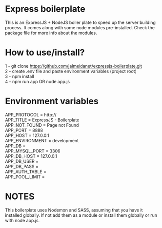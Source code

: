 # Express boilerplate
This is an ExpressJS + NodeJS boiler plate to speed up the server building process. It comes along with some node modules pre-installed. Check the package file for more info about the modules.

# How to use/install?
1 - git clone https://github.com/jalmeidanet/expressjs-boilerplate.git  
2 - create .env file and paste environment variables (project root)  
3 - npm install  
4 - npm run app OR node app.js

# Environment variables
APP_PROTOCOL            =   http://  
APP_TITLE               =   ExpressJS - Boilerplate  
APP_NOT_FOUND           =   Page not Found  
APP_PORT                =   8888  
APP_HOST                =   127.0.0.1  
APP_ENVIRONMENT         =   development  
APP_DB                  =     
APP_MYSQL_PORT          =   3306  
APP_DB_HOST             =   127.0.0.1  
APP_DB_USER             =     
APP_DB_PASS             =     
APP_AUTH_TABLE          =     
APP_POOL_LIMIT          =     

# NOTES
This boilerplate uses Nodemon and SASS, assuming that you have it installed globally. If not add them as a module or install them globally or run with node app.js.
